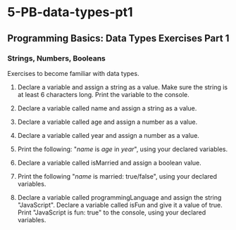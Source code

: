 # 5-PB-data-types-pt1

## Programming Basics: Data Types Exercises Part 1

### Strings, Numbers, Booleans

Exercises to become familiar with data types.

1. Declare a variable and assign a string as a value. Make sure the string is at least 6 characters long. Print the variable to the console.

2. Declare a variable called name and assign a string as a value.

3. Declare a variable called age and assign a number as a value.

4. Declare a variable called year and assign a number as a value.

5. Print the following: "*name* is *age* in *year*", using your declared variables.

6. Declare a variable called isMarried and assign a boolean value.

7. Print the following "*name* is married: true/false", using your declared variables.

8. Declare a variable called programmingLanguage and assign the string "JavaScript". Declare a variable called isFun and give it a value of true.  Print "JavaScript is fun: true" to the console, using your declared variables.